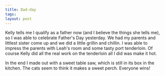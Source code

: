 ```yaml
---
title: Dad-day
tags: 
layout: post
---
```

Kelly tells me I qualify as a father now (and I believe the things she tells me), so I was able to celebrate Father's Day yesterday.  We had my parents and littlest sister come up and we did a little grillin and chillin.  I was able to impress the parents with Leah's room and some tasty port tenderloin.  Of course Kelly did all the real work on the tenderloin all I did was make it hot.



In the end I made out with a sweet table saw, which is still in its box in the kitchen.  The cats seem to think it makes a sweet perch. Everyone wins!
